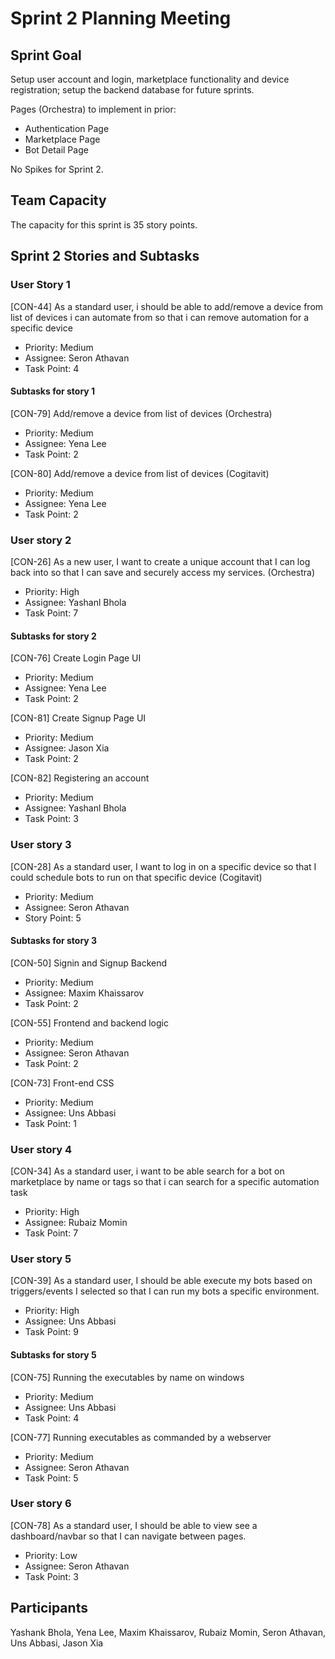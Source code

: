 # Sprint 2 Planning Meeting

## Sprint Goal

Setup user account and login, marketplace functionality and device registration; setup the backend database for future sprints.

Pages (Orchestra) to implement in prior:

* Authentication Page
* Marketplace Page
* Bot Detail Page

No Spikes for Sprint 2.

## Team Capacity

The capacity for this sprint is 35 story points.

## Sprint 2 Stories and Subtasks

### User Story 1

[CON-44] As a standard user, i should be able to add/remove a device from list of devices i can automate from so that i can remove automation for a specific device

* Priority: Medium
* Assignee: Seron Athavan
* Task Point: 4

#### Subtasks for story 1

[CON-79] Add/remove a device from list of devices (Orchestra)

* Priority: Medium
* Assignee: Yena Lee
* Task Point: 2

[CON-80] Add/remove a device from list of devices (Cogitavit)

* Priority: Medium
* Assignee: Yena Lee
* Task Point: 2

### User story 2

[CON-26] As a new user, I want to create a unique account that I can log back into so that I can save and securely access my services. (Orchestra)

* Priority: High
* Assignee: Yashanl Bhola
* Task Point: 7

#### Subtasks for story 2

[CON-76] Create Login Page UI

* Priority: Medium
* Assignee: Yena Lee
* Task Point: 2

[CON-81] Create Signup Page UI

* Priority: Medium
* Assignee: Jason Xia
* Task Point: 2

[CON-82] Registering an account

* Priority: Medium
* Assignee: Yashanl Bhola
* Task Point: 3

### User story 3

[CON-28] As a standard user, I want to log in on a specific device so that I could schedule bots to run on that specific device (Cogitavit)

* Priority: Medium
* Assignee: Seron Athavan
* Story Point: 5

#### Subtasks for story 3

[CON-50] Signin and Signup Backend

* Priority: Medium
* Assignee: Maxim Khaissarov
* Task Point: 2

[CON-55] Frontend and backend logic

* Priority: Medium
* Assignee: Seron Athavan
* Task Point: 2

[CON-73] Front-end CSS

* Priority: Medium
* Assignee: Uns Abbasi
* Task Point: 1

### User story 4

[CON-34] As a standard user, i want to be able search for a bot on marketplace by name or tags so that i can search for a specific automation task

* Priority: High
* Assignee: Rubaiz Momin
* Task Point: 7

### User story 5

[CON-39] As a standard user, I should be able execute my bots based on triggers/events I selected so that I can run my bots a specific environment.

* Priority: High
* Assignee: Uns Abbasi
* Task Point: 9

#### Subtasks for story 5

[CON-75] Running the executables by name on windows

* Priority: Medium
* Assignee: Uns Abbasi
* Task Point: 4

[CON-77] Running executables as commanded by a webserver

* Priority: Medium
* Assignee: Seron Athavan
* Task Point: 5

### User story 6

[CON-78] As a standard user, I should be able to view see a dashboard/navbar so that I can navigate between pages.

* Priority: Low
* Assignee: Seron Athavan
* Task Point: 3

## Participants

Yashank Bhola, Yena Lee, Maxim Khaissarov, Rubaiz Momin, Seron Athavan, Uns Abbasi, Jason Xia

